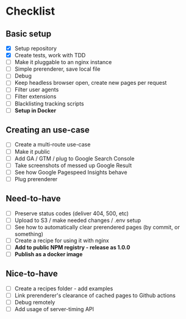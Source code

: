 # Checklist

## Basic setup

- [x] Setup repository
- [x] Create tests, work with TDD
- [ ] Make it pluggable to an nginx instance
- [ ] Simple prerenderer, save local file
- [ ] Debug
- [ ] Keep headless browser open, create new pages per request
- [ ] Filter user agents
- [ ] Filter extensions
- [ ] Blacklisting tracking scripts
- [ ] **Setup in Docker**

## Creating an use-case

- [ ] Create a multi-route use-case
- [ ] Make it public
- [ ] Add GA / GTM / plug to Google Search Console
- [ ] Take screenshots of messed up Google Result
- [ ] See how Google Pagespeed Insights behave
- [ ] Plug prerenderer

## Need-to-have

- [ ] Preserve status codes (deliver 404, 500, etc)
- [ ] Upload to S3 / make needed changes / .env setup
- [ ] See how to automatically clear prerendered pages (by commit, or something)
- [ ] Create a recipe for using it with nginx
- [ ] **Add to public NPM registry - release as 1.0.0**
- [ ] **Publish as a docker image**

## Nice-to-have

- [ ] Create a recipes folder - add examples
- [ ] Link prerenderer's clearance of cached pages to Github actions
- [ ] Debug remotely
- [ ] Add usage of server-timing API
